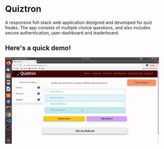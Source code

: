 # Quiztron
A responsive full-stack web application designed and developed for quiz freaks. The app consists of multiple choice questions, and also includes secure authentication, user-dashboard and leaderboard. 

## Here's a quick demo! ##
![Demo](https://github.com/Divyani18/Quiztron/blob/master/quiztronDemo.gif)
